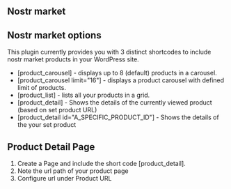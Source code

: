 ## Nostr market
## Nostr market options
This plugin currently provides you with 3 distinct shortcodes to include nostr market products in your WordPress site.

- [product_carousel] - displays up to 8 (default) products in a carousel.
- [product_carousel limit="16"] - displays a product carousel with defined limit of products.
- [product_list] - lists all your products in a grid.
- [product_detail] - Shows the details of the currently viewed product (based on set product URL)
- [product_detail id="A_SPECIFIC_PRODUCT_ID"] - Shows the details of the your set product

## Product Detail Page
1. Create a Page and include the short code [product_detail].
2. Note the url path of your product page
3. Configure url under Product URL